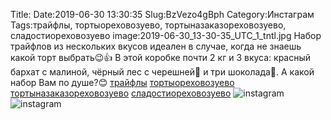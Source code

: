 Title:
Date:2019-06-30 13:30:35
Slug:BzVezo4gBph
Category:Инстаграм
Tags:трайфлы, тортыореховозуево, тортыназаказореховозуево, сладостиореховозуево
image:2019-06-30_13-30-35_UTC_1_tntl.jpg
Набор трайфлов из нескольких вкусов идеален в случае, когда не знаешь какой торт выбрать😉👍
В этой коробке почти 2 кг и 3 вкуса: красный бархат с малиной, чёрный лес с черешней🍒 и три шоколада🍫.
А какой набор Вам по душе?😊
[трайфлы]({tag}трайфлы) [тортыореховозуево]({tag}тортыореховозуево) [тортыназаказореховозуево]({tag}тортыназаказореховозуево) [сладостиореховозуево]({tag}сладостиореховозуево)
![instagram]({attach}images/2019-06-30_13-30-35_UTC_1.jpg)
![instagram]({attach}images/2019-06-30_13-30-35_UTC_2.jpg)
